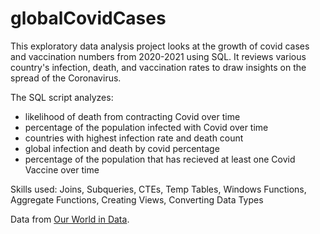 # globalCovidCases

This exploratory data analysis project looks at the growth of covid cases and vaccination numbers from 2020-2021 using SQL. It reviews various country's infection, death, and vaccination rates to draw insights on the spread of the Coronavirus.

The SQL script analyzes:
- likelihood of death from contracting Covid over time
- percentage of the population infected with Covid over time
- countries with highest infection rate and death count
- global infection and death by covid percentage
- percentage of the population that has recieved at least one Covid Vaccine over time

Skills used: Joins, Subqueries, CTEs, Temp Tables, Windows Functions, Aggregate Functions, Creating Views, Converting Data Types

Data from [Our World in Data](https://ourworldindata.org/covid-cases).
